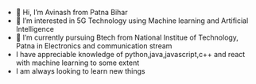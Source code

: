 - 👋 Hi, I’m Avinash from Patna Bihar
- 👀 I’m interested in 5G Technology using Machine learning and Artificial Intelligence
- 🌱 I’m currently pursuing Btech from National Institue of Technology, Patna in Electronics and communication stream
- I have appreciable knowledge of python,java,javascript,c++ and react with machine learning to some extent
- I am always looking to learn new things

<!---
AvinashNit/AvinashNit is a ✨ special ✨ repository because its `README.md` (this file) appears on your GitHub profile.
You can click the Preview link to take a look at your changes.
--->
